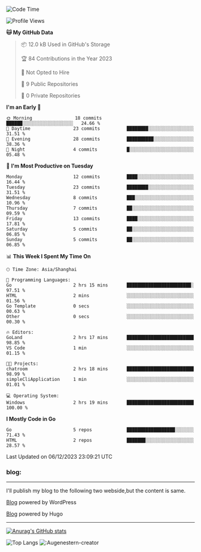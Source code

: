 <!--START_SECTION:waka-->
![Code Time](http://img.shields.io/badge/Code%20Time-2%20hrs%2019%20mins-blue)

![Profile Views](http://img.shields.io/badge/Profile%20Views-67-blue)

**🐱 My GitHub Data** 

> 📦 12.0 kB Used in GitHub's Storage 
 > 
> 🏆 84 Contributions in the Year 2023
 > 
> 🚫 Not Opted to Hire
 > 
> 📜 9 Public Repositories 
 > 
> 🔑 0 Private Repositories 
 > 
**I'm an Early 🐤** 

```text
🌞 Morning                18 commits          ██████░░░░░░░░░░░░░░░░░░░   24.66 % 
🌆 Daytime                23 commits          ████████░░░░░░░░░░░░░░░░░   31.51 % 
🌃 Evening                28 commits          ██████████░░░░░░░░░░░░░░░   38.36 % 
🌙 Night                  4 commits           █░░░░░░░░░░░░░░░░░░░░░░░░   05.48 % 
```
📅 **I'm Most Productive on Tuesday** 

```text
Monday                   12 commits          ████░░░░░░░░░░░░░░░░░░░░░   16.44 % 
Tuesday                  23 commits          ████████░░░░░░░░░░░░░░░░░   31.51 % 
Wednesday                8 commits           ███░░░░░░░░░░░░░░░░░░░░░░   10.96 % 
Thursday                 7 commits           ██░░░░░░░░░░░░░░░░░░░░░░░   09.59 % 
Friday                   13 commits          ████░░░░░░░░░░░░░░░░░░░░░   17.81 % 
Saturday                 5 commits           ██░░░░░░░░░░░░░░░░░░░░░░░   06.85 % 
Sunday                   5 commits           ██░░░░░░░░░░░░░░░░░░░░░░░   06.85 % 
```


📊 **This Week I Spent My Time On** 

```text
🕑︎ Time Zone: Asia/Shanghai

💬 Programming Languages: 
Go                       2 hrs 15 mins       ████████████████████████░   97.51 % 
HTML                     2 mins              ░░░░░░░░░░░░░░░░░░░░░░░░░   01.56 % 
Go Template              0 secs              ░░░░░░░░░░░░░░░░░░░░░░░░░   00.63 % 
Other                    0 secs              ░░░░░░░░░░░░░░░░░░░░░░░░░   00.30 % 

🔥 Editors: 
GoLand                   2 hrs 17 mins       █████████████████████████   98.85 % 
VS Code                  1 min               ░░░░░░░░░░░░░░░░░░░░░░░░░   01.15 % 

🐱‍💻 Projects: 
chatroom                 2 hrs 18 mins       █████████████████████████   98.99 % 
simpleCliApplication     1 min               ░░░░░░░░░░░░░░░░░░░░░░░░░   01.01 % 

💻 Operating System: 
Windows                  2 hrs 19 mins       █████████████████████████   100.00 % 
```

**I Mostly Code in Go** 

```text
Go                       5 repos             ██████████████████░░░░░░░   71.43 % 
HTML                     2 repos             ███████░░░░░░░░░░░░░░░░░░   28.57 % 
```




 Last Updated on 06/12/2023 23:09:21 UTC
<!--END_SECTION:waka-->

### blog:
---
I'll publish my blog to the following two webside,but the content is same.


[Blog](http://lance47.com/) powered by WordPress

[Blog](http://lance547.github.io) powered by Hugo
___
[![Anurag's GitHub stats](https://github-readme-stats.vercel.app/api?username=lance547)](https://github.com/anuraghazra/github-readme-stats)
<!---
lance547/lance547 is a ✨ special ✨ repository because its `README.md` (this file) appears on your GitHub profile.
You can click the Preview link to take a look at your changes.
--->
![Top Langs](https://github-readme-stats.vercel.app/api/top-langs/?username=lance547&layout=compact&theme=tokyonight)
![:Augenestern-creator](https://count.getloli.com/get/@lance547?theme=moebooru)

